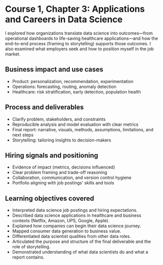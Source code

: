 # Course 1, Chapter 3: Applications and Careers in Data Science

I explored how organizations translate data science into outcomes—from operational dashboards to life-saving healthcare applications—and how the end-to-end process (framing to storytelling) supports those outcomes. I also examined what employers seek and how to position myself in the job market.

## Business impact and use cases
- Product: personalization, recommendation, experimentation
- Operations: forecasting, routing, anomaly detection
- Healthcare: risk stratification, early detection, population health

## Process and deliverables
- Clarify problem, stakeholders, and constraints
- Reproducible analysis and model evaluation with clear metrics
- Final report: narrative, visuals, methods, assumptions, limitations, and next steps
- Storytelling: tailoring insights to decision-makers

## Hiring signals and positioning
- Evidence of impact (metrics, decisions influenced)
- Clear problem framing and trade-off reasoning
- Collaboration, communication, and version control hygiene
- Portfolio aligning with job postings’ skills and tools

## Learning objectives covered
- Interpreted data science job postings and hiring expectations.
- Described data science applications in healthcare and business contexts (Netflix, Amazon, UPS, Google, Apple).
- Explained how companies can begin their data science journey.
- Mapped consumer data generation to business value.
- Differentiated data scientist qualities from other data roles.
- Articulated the purpose and structure of the final deliverable and the role of storytelling.
- Demonstrated understanding of what data scientists do and what a report contains.
